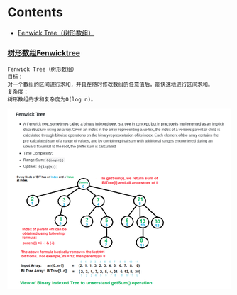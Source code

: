 # Contents
- [Fenwick Tree（树形数组）](#树形数组Fenwicktree)
### [树形数组Fenwicktree]()
	Fenwick Tree（树形数组）
	目标：
	对一个数组的区间进行求和，并且在随时修改数组的任意值后，能快速地进行区间求和。
	复杂度：
	树形数组的求和复杂度为O(log n)。
![](https://github.com/chentianba/notebook/blob/master/data_structure/FenwickTree/FenwickTree.png)
